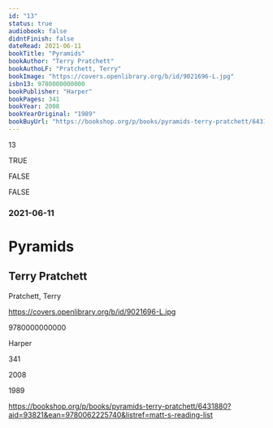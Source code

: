 ```yaml
---
id: "13"
status: true
audiobook: false
didntFinish: false
dateRead: 2021-06-11
bookTitle: "Pyramids"
bookAuthor: "Terry Pratchett"
bookAuthoLF: "Pratchett, Terry"
bookImage: "https://covers.openlibrary.org/b/id/9021696-L.jpg"
isbn13: 9780000000000
bookPublisher: "Harper"
bookPages: 341
bookYear: 2008
bookYearOriginal: "1989"
bookBuyUrl: "https://bookshop.org/p/books/pyramids-terry-pratchett/6431880?aid=93821&ean=9780062225740&listref=matt-s-reading-list"
---
```

13

TRUE

FALSE

FALSE

### 2021-06-11

# Pyramids

## Terry Pratchett

Pratchett, Terry

https://covers.openlibrary.org/b/id/9021696-L.jpg

9780000000000

Harper

341

2008

1989

https://bookshop.org/p/books/pyramids-terry-pratchett/6431880?aid=93821&ean=9780062225740&listref=matt-s-reading-list